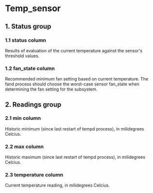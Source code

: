 # Temp_sensor

## 1. Status group

### 1.1 status column

Results of evaluation of the current temperature against the sensor's threshold
values.

### 1.2 fan_state column

Recommended minimum fan setting based on current temperature. The fand process
should choose the worst-case sensor fan_state when determining the fan setting
for the subsystem.

## 2. Readings group

### 2.1 min column

Historic minimum (since last restart of tempd process), in milidegrees Celcius.

### 2.2 max column

Historic maximum (since last restart of tempd process), in milidegrees Celcius.

### 2.3 temperature column

Current temperature reading, in milidegrees Celcius.

